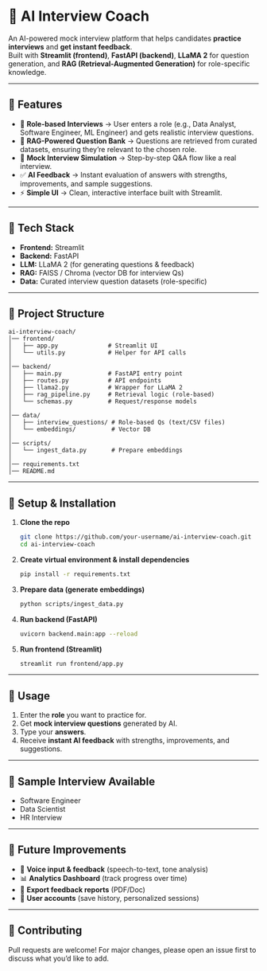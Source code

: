 # 🤖 AI Interview Coach  

An AI-powered mock interview platform that helps candidates **practice interviews** and **get instant feedback**.  
Built with **Streamlit (frontend)**, **FastAPI (backend)**, **LLaMA 2** for question generation, and **RAG (Retrieval-Augmented Generation)** for role-specific knowledge.  

---

## 🔹 Features  
- 🎯 **Role-based Interviews** → User enters a role (e.g., Data Analyst, Software Engineer, ML Engineer) and gets realistic interview questions.  
- 🧠 **RAG-Powered Question Bank** → Questions are retrieved from curated datasets, ensuring they’re relevant to the chosen role.  
- 💬 **Mock Interview Simulation** → Step-by-step Q&A flow like a real interview.  
- ✅ **AI Feedback** → Instant evaluation of answers with strengths, improvements, and sample suggestions.  
- ⚡ **Simple UI** → Clean, interactive interface built with Streamlit.  

---

## 🔹 Tech Stack  
- **Frontend:** Streamlit  
- **Backend:** FastAPI  
- **LLM:** LLaMA 2 (for generating questions & feedback)  
- **RAG:** FAISS / Chroma (vector DB for interview Qs)  
- **Data:** Curated interview question datasets (role-specific)  

---

## 🔹 Project Structure  
```
ai-interview-coach/
│── frontend/                          
│   ├── app.py              # Streamlit UI
│   └── utils.py            # Helper for API calls
│
│── backend/                           
│   ├── main.py             # FastAPI entry point
│   ├── routes.py           # API endpoints
│   ├── llama2.py           # Wrapper for LLaMA 2
│   ├── rag_pipeline.py     # Retrieval logic (role-based)
│   └── schemas.py          # Request/response models
│
│── data/                   
│   ├── interview_questions/ # Role-based Qs (text/CSV files)
│   └── embeddings/          # Vector DB
│
│── scripts/
│   └── ingest_data.py       # Prepare embeddings
│
│── requirements.txt
│── README.md
```

---

## 🔹 Setup & Installation  

1. **Clone the repo**  
   ```bash
   git clone https://github.com/your-username/ai-interview-coach.git
   cd ai-interview-coach
   ```

2. **Create virtual environment & install dependencies**  
   ```bash
   pip install -r requirements.txt
   ```

3. **Prepare data (generate embeddings)**  
   ```bash
   python scripts/ingest_data.py
   ```

4. **Run backend (FastAPI)**  
   ```bash
   uvicorn backend.main:app --reload
   ```

5. **Run frontend (Streamlit)**  
   ```bash
   streamlit run frontend/app.py
   ```

---

## 🔹 Usage  
1. Enter the **role** you want to practice for.  
2. Get **mock interview questions** generated by AI.  
3. Type your **answers**.  
4. Receive **instant AI feedback** with strengths, improvements, and suggestions.  

---

## 🔹 Sample Interview Available  
- Software Engineer  
- Data Scientist
- HR Interview

---

## 🔹 Future Improvements  
- 🎤 **Voice input & feedback** (speech-to-text, tone analysis)  
- 📊 **Analytics Dashboard** (track progress over time)  
- 📝 **Export feedback reports** (PDF/Doc)  
- 🔑 **User accounts** (save history, personalized sessions)  

---

## 🔹 Contributing  
Pull requests are welcome! For major changes, please open an issue first to discuss what you’d like to add.  

